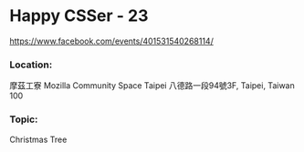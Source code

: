 # Happy CSSer - 23

https://www.facebook.com/events/401531540268114/

### Location:

摩茲工寮 Mozilla Community Space Taipei
八德路一段94號3F, Taipei, Taiwan 100

### Topic:

Christmas Tree
